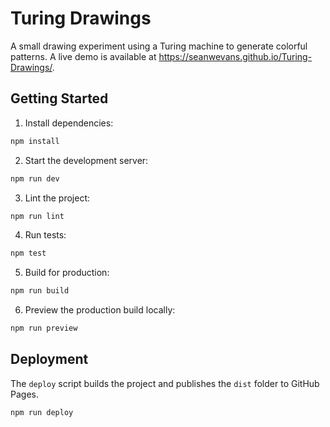 # Turing Drawings

A small drawing experiment using a Turing machine to generate colorful patterns. A live demo is available at <https://seanwevans.github.io/Turing-Drawings/>.

## Getting Started

1. Install dependencies:

```bash
npm install
```

2. Start the development server:

```bash
npm run dev
```

3. Lint the project:

```bash
npm run lint
```

4. Run tests:
```bash
npm test
```

5. Build for production:

```bash
npm run build
```

6. Preview the production build locally:

```bash
npm run preview
```

## Deployment

The `deploy` script builds the project and publishes the `dist` folder to GitHub Pages.

```bash
npm run deploy
```

